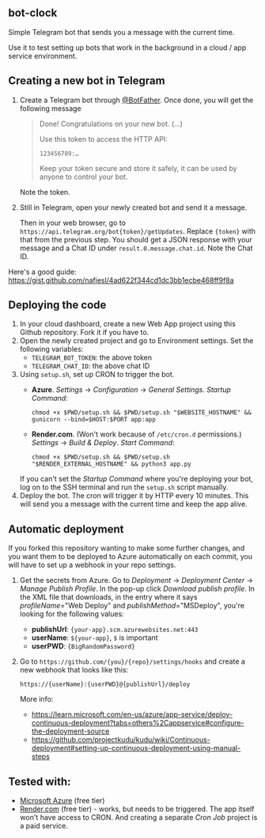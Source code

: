 ## bot-clock

Simple Telegram bot that sends you a message with the current time.

Use it to test setting up bots that work in the background in a cloud / app service environment.

## Creating a new bot in Telegram

1. Create a Telegram bot through [@BotFather](https://t.me/BotFather). Once done, you will get the following message
    
    > Done! Congratulations on your new bot. (…)
    > 
    > Use this token to access the HTTP API:
    > 
    > `123456789:…`
    > 
    > Keep your token secure and store it safely, it can be used by anyone to control your bot.

    Note the token.

2. Still in Telegram, open your newly created bot and send it a message.
    
    Then in your web browser, go to `https://api.telegram.org/bot{token}/getUpdates`. Replace `{token}` with that from the previous step. You should get a JSON response with your message and a Chat ID under `result.0.message.chat.id`. Note the Chat ID.

Here's a good guide: https://gist.github.com/nafiesl/4ad622f344cd1dc3bb1ecbe468ff9f8a

## Deploying the code

1. In your cloud dashboard, create a new Web App project using this Github repository. Fork it if you have to.
2. Open the newly created project and go to Environment settings. Set the following variables:
    - `TELEGRAM_BOT_TOKEN`: the above token
    - `TELEGRAM_CHAT_ID`: the above chat ID
3. Using `setup.sh`, set up CRON to trigger the bot.
    - **Azure**. *Settings* → *Configuration* → *General Settings*. *Startup Command*:
        
          chmod +x $PWD/setup.sh && $PWD/setup.sh "$WEBSITE_HOSTNAME" && gunicorn --bind=$HOST:$PORT app:app
    
    - **Render.com**. (Won't work because of `/etc/cron.d` permissions.) *Settings* → *Build & Deploy*. *Start Command*:
    
          chmod +x $PWD/setup.sh && $PWD/setup.sh "$RENDER_EXTERNAL_HOSTNAME" && python3 app.py
    
    If you can't set the *Startup Command* where you're deploying your bot, log on to the SSH terminal and run the `setup.sh` script manually.
4. Deploy the bot. The cron will trigger it by HTTP every 10 minutes. This will send you a message with the current time and keep the app alive.

## Automatic deployment

If you forked this repository wanting to make some further changes, and you want them to be deployed to Azure automatically on each commit, you will have to set up a webhook in your repo settings.

1. Get the secrets from Azure. Go to *Deployment* → *Deployment Center* → *Manage Publish Profile*. In the pop-up click *Download publish profile*. In the XML file that downloads, in the entry where it says *profileName*="Web Deploy" and *publishMethod*="MSDeploy", you're looking for the following values:
   - **publishUrl**: `{your-app}.scm.azurewebsites.net:443`
   - **userName**: `${your-app}`, `$` is important
   - **userPWD**: `{BigRandomPassword}`
2. Go to `https://github.com/{you}/{repo}/settings/hooks` and create a new webhook that looks like this:
    
       https://{userName}:{userPWD}@{publishUrl}/deploy
    
    More info:
    - https://learn.microsoft.com/en-us/azure/app-service/deploy-continuous-deployment?tabs=others%2Cappservice#configure-the-deployment-source
    - https://github.com/projectkudu/kudu/wiki/Continuous-deployment#setting-up-continuous-deployment-using-manual-steps

   
## Tested with:

- [Microsoft Azure](https://azure.microsoft.com/en-us/pricing/free-services/) (free tier)
- [Render.com](https://render.com) (free tier) - works, but needs to be triggered. The app itself won't have access to CRON. And creating a separate *Cron Job* project is a paid service.

